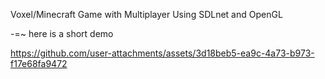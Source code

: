 Voxel/Minecraft Game with Multiplayer Using SDLnet and OpenGL

-=~ here is a short demo





https://github.com/user-attachments/assets/3d18beb5-ea9c-4a73-b973-f17e68fa9472

